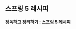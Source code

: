 ## 스프링 5 레시피

#### 정독하고 정리하기 : [스프링 5 레시피](http://www.hanbit.co.kr/store/books/look.php?p_code=B3859466837)


